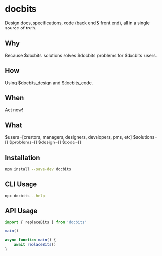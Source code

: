 # docbits

Design docs, specifications, code (back end &amp; front end), all in a single source of truth.

## Why

Because $docbits_solutions solves $docbits_problems for $docbits_users.

## How

Using $docbits_design and $docbits_code.

## When

Act now!

## What

$users=[creators, managers, designers, developers, pms, etc]
$solutions=[]
$problems=[]
$design=[]
$code=[]

## Installation

```bash
npm install --save-dev docbits
```

## CLI Usage

```zsh
npx docbits --help
```

## API Usage

```ts
import { replaceBits } from 'docbits'

main()

async function main() {
	await replaceBits()
}
```
